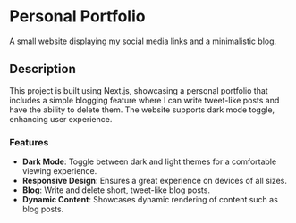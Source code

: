 # Personal Portfolio

A small website displaying my social media links and a minimalistic blog.

## Description

This project is built using Next.js, showcasing a personal portfolio that includes a simple blogging feature where I can write tweet-like posts and have the ability to delete them. The website supports dark mode toggle, enhancing user experience.

### Features

- **Dark Mode**: Toggle between dark and light themes for a comfortable viewing experience.
- **Responsive Design**: Ensures a great experience on devices of all sizes.
- **Blog**: Write and delete short, tweet-like blog posts.
- **Dynamic Content**: Showcases dynamic rendering of content such as blog posts.
